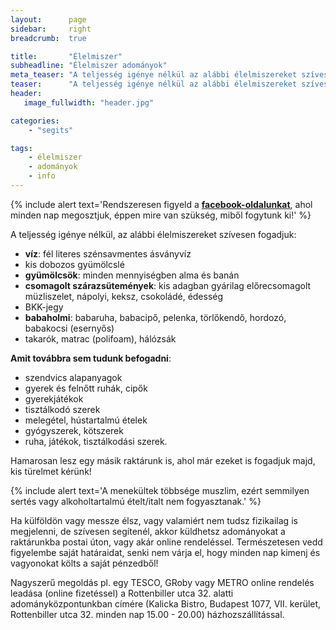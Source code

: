 ```yaml
---
layout:      page
sidebar:     right
breadcrumb:  true

title:       "Élelmiszer"
subheadline: "Élelmiszer adományok"
meta_teaser: "A teljesség igénye nélkül az alábbi élelmiszereket szívesen fogadjuk  Rottenbiller utca 32. alatti adományközpontunkban."
teaser:      "A teljesség igénye nélkül az alábbi élelmiszereket szívesen fogadjuk  Rottenbiller utca 32. alatti adományközpontunkban."
header:
   image_fullwidth: "header.jpg"

categories:
    - "segits"

tags:
    - élelmiszer
    - adományok
    - info
---
```


{% include alert text='Rendszeresen figyeld a <a href="https://www.facebook.com/migrationaidhungary"><b>facebook-oldalunkat</b></a>, ahol minden nap megosztjuk, éppen mire van szükség, miből fogytunk ki!' %}

A teljesség igénye nélkül, az alábbi élelmiszereket szívesen fogadjuk:

- **víz**: fél literes szénsavmentes ásványvíz
- kis dobozos gyümölcslé
- **gyümölcsök**: minden mennyiségben alma és banán
- **csomagolt szárazsütemények**: kis adagban gyárilag előrecsomagolt müzliszelet, nápolyi, keksz, csokoládé, édesség
- BKK-jegy
- **babaholmi**: babaruha, babacipő, pelenka, törlőkendő, hordozó, babakocsi (esernyős)
- takarók, matrac (polifoam), hálózsák

**Amit továbbra sem tudunk befogadni**:
- szendvics alapanyagok
- gyerek és felnőtt ruhák, cipők
- gyerekjátékok
- tisztálkodó szerek
- melegétel, hústartalmú ételek
- gyógyszerek, kötszerek
- ruha, játékok, tisztálkodási szerek.

Hamarosan lesz egy másik raktárunk is, ahol már ezeket is fogadjuk majd, kis türelmet kérünk!

{% include alert text='A menekültek többsége muszlim, ezért semmilyen sertés vagy alkoholtartalmú ételt/italt nem fogyasztanak.' %}

Ha külföldön vagy messze élsz, vagy valamiért nem tudsz fizikailag is megjelenni, de szívesen segítenél, akkor küldhetsz adományokat a raktárunkba postai úton, vagy akár online rendeléssel. Természetesen vedd figyelembe saját határaidat, senki nem várja el, hogy minden nap kimenj és vagyonokat költs a saját pénzedből!

Nagyszerű megoldás pl. egy TESCO, GRoby vagy METRO online rendelés leadása (online fizetéssel) a Rottenbiller utca 32. alatti adományközpontunkban címére (Kalicka Bistro, Budapest 1077, VII. kerület, Rottenbiller utca 32. minden nap 15.00 - 20.00) házhozszállítással.
